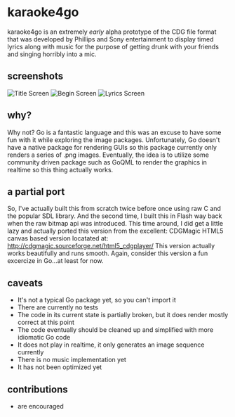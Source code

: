 karaoke4go
===============

karaoke4go is an extremely *early* alpha prototype of the CDG file format that was developed by Phillips and Sony entertainment to display timed lyrics along with music for the purpose of getting drunk with your friends and singing horribly into a mic.

## screenshots

![Title Screen](../master/screenshots/intro.png?raw=true)
![Begin Screen](../master/screenshots/a.png?raw=true)
![Lyrics Screen](../master/screenshots/b.png?raw=true)


## why?

Why not? Go is a fantastic language and this was an excuse to have some fun with it while exploring the image packages.  Unfortunately, Go doesn't have a native package for rendering GUIs so this package currently only renders a series of .png images.  Eventually, the idea is to utilize some community driven package such as GoQML to render the graphics in realtime so this thing actually works.

## a partial port

So, I've actually built this from scratch twice before once using raw C and the popular SDL library.  And the second time, I built this in Flash way back when the raw bitmap api was introduced.  This time around, I did get a little lazy and actually ported this version from the excellent: CDGMagic HTML5 canvas based version locatated at: http://cdgmagic.sourceforge.net/html5_cdgplayer/  This version actually works beautifully and runs smooth.  Again, consider this version a fun excercize in Go...at least for now.

## caveats


* It's not a typical Go package yet, so you can't import it
* There are currently no tests
* The code in its current state is partially broken, but it does render mostly correct at this point
* The code eventually should be cleaned up and simplified with more idiomatic Go code
* It does not play in realtime, it only generates an image sequence currently
* There is no music implementation yet
* It has not been optimized yet

## contributions

* are encouraged



